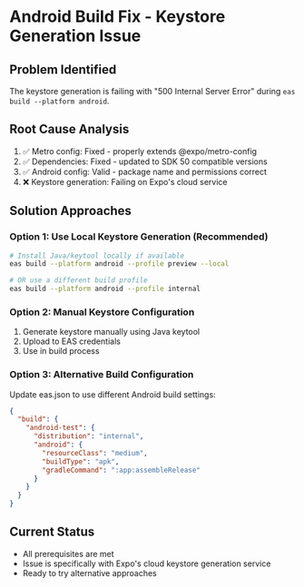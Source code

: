 # Android Build Fix - Keystore Generation Issue

## Problem Identified
The keystore generation is failing with "500 Internal Server Error" during `eas build --platform android`.

## Root Cause Analysis
1. ✅ Metro config: Fixed - properly extends @expo/metro-config
2. ✅ Dependencies: Fixed - updated to SDK 50 compatible versions
3. ✅ Android config: Valid - package name and permissions correct
4. ❌ Keystore generation: Failing on Expo's cloud service

## Solution Approaches

### Option 1: Use Local Keystore Generation (Recommended)
```bash
# Install Java/keytool locally if available
eas build --platform android --profile preview --local

# OR use a different build profile
eas build --platform android --profile internal
```

### Option 2: Manual Keystore Configuration
1. Generate keystore manually using Java keytool
2. Upload to EAS credentials
3. Use in build process

### Option 3: Alternative Build Configuration
Update eas.json to use different Android build settings:
```json
{
  "build": {
    "android-test": {
      "distribution": "internal",
      "android": {
        "resourceClass": "medium",
        "buildType": "apk",
        "gradleCommand": ":app:assembleRelease"
      }
    }
  }
}
```

## Current Status
- All prerequisites are met
- Issue is specifically with Expo's cloud keystore generation service
- Ready to try alternative approaches
